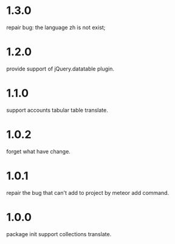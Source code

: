 # 1.3.0
repair bug: the language zh is not exist;

# 1.2.0
provide support of jQuery.datatable plugin.

# 1.1.0
support accounts tabular table translate.

# 1.0.2
forget what have change.

# 1.0.1
repair the bug that can't add to project by meteor add command.

# 1.0.0
package init
support collections translate.